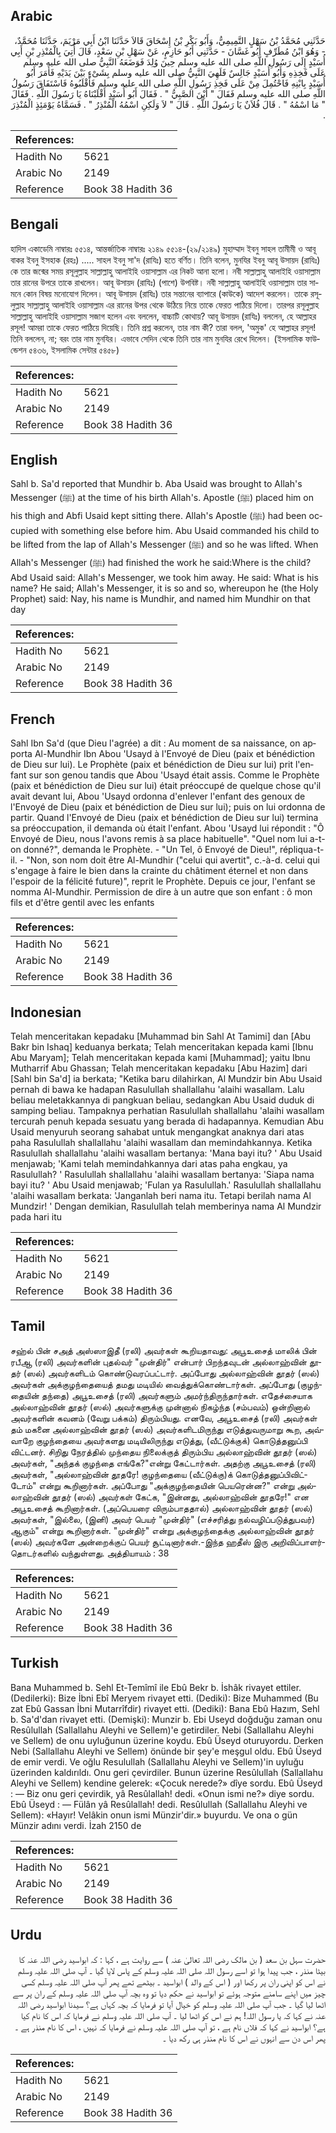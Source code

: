 ## Arabic


<div dir="rtl" lang="ar" style={{fontSize:'larger',backgroundColor:'#f8f9fa',padding:20}}>
حَدَّثَنِي مُحَمَّدُ بْنُ سَهْلٍ التَّمِيمِيُّ، وَأَبُو بَكْرِ بْنُ إِسْحَاقَ قَالاَ حَدَّثَنَا ابْنُ أَبِي مَرْيَمَ، حَدَّثَنَا مُحَمَّدٌ، - وَهُوَ ابْنُ مُطَرِّفٍ أَبُو غَسَّانَ - حَدَّثَنِي أَبُو حَازِمٍ، عَنْ سَهْلِ بْنِ سَعْدٍ، قَالَ أُتِيَ بِالْمُنْذِرِ بْنِ أَبِي أُسَيْدٍ إِلَى رَسُولِ اللَّهِ صلى الله عليه وسلم حِينَ وُلِدَ فَوَضَعَهُ النَّبِيُّ صلى الله عليه وسلم عَلَى فَخِذِهِ وَأَبُو أُسَيْدٍ جَالِسٌ فَلَهِيَ النَّبِيُّ صلى الله عليه وسلم بِشَىْءٍ بَيْنَ يَدَيْهِ فَأَمَرَ أَبُو أُسَيْدٍ بِابْنِهِ فَاحْتُمِلَ مِنْ عَلَى فَخِذِ رَسُولِ اللَّهِ صلى الله عليه وسلم فَأَقْلَبُوهُ فَاسْتَفَاقَ رَسُولُ اللَّهِ صلى الله عليه وسلم فَقَالَ ‏"‏ أَيْنَ الصَّبِيُّ ‏"‏ ‏.‏ فَقَالَ أَبُو أُسَيْدٍ أَقْلَبْنَاهُ يَا رَسُولَ اللَّهِ ‏.‏ فَقَالَ ‏"‏ مَا اسْمُهُ ‏"‏ ‏.‏ قَالَ فُلاَنٌ يَا رَسُولَ اللَّهِ ‏.‏ قَالَ ‏"‏ لاَ وَلَكِنِ اسْمُهُ الْمُنْذِرُ ‏"‏ ‏.‏ فَسَمَّاهُ يَوْمَئِذٍ الْمُنْذِرَ ‏.‏
</div>
<div style={{backgroundColor:'#f8f9fa',padding:20, marginBottom: 10}}><table> <thead> <tr> <th>References:</th> <th></th> </tr> </thead> <tbody><tr><td>Hadith No</td><td>5621</td></tr><tr><td>Arabic No</td><td>2149</td></tr><tr><td>Reference</td><td>Book 38 Hadith 36</td></tr></tbody></table></div>

## Bengali


<div dir="ltr" lang="bn" style={{fontSize:'larger',backgroundColor:'#f8f9fa',padding:20}}>
হাদিস একাডেমি নাম্বারঃ ৫৫১৪, আন্তর্জাতিক নাম্বারঃ ২১৪৯ ৫৫১৪-(২৯/২১৪৯) মুহাম্মাদ ইবনু সাহল তামীমী ও আবূ বাকর ইবনু ইসহাক (রহঃ) ..... সাহল ইবনু সা'দ (রাযিঃ) হতে বর্ণিত। তিনি বলেন, মুনযির ইবনু আবূ উসায়দ (রাযিঃ) কে তার জন্মের সময় রসূলুল্লাহ সাল্লাল্লাহু আলাইহি ওয়াসাল্লাম এর নিকট আনা হলো। নবী সাল্লাল্লাহু আলাইহি ওয়াসাল্লাম তার রানের উপরে তাকে রাখলেন। আবূ উসায়দ (রাযিঃ) (পাশে) উপবিষ্ট। নবী সাল্লাল্লাহু আলাইহি ওয়াসাল্লাম তার সামনে কোন বিষয় মনোযোগ দিলেন। আবূ উসায়দ (রাযিঃ) তার সন্তানের ব্যাপারে (কাউকে) আদেশ করলেন। তাকে রসূলুল্লাহ সাল্লাল্লাহু আলাইহি ওয়াসাল্লাম এর রানের উপর থেকে উঠিয়ে নিয়ে তাকে ফেরত পাঠিয়ে দিলো। তারপর রসূলুল্লাহ সাল্লাল্লাহু আলাইহি ওয়াসাল্লাম সজাগ হলেন এবং বললেন, বাচ্চাটি কোথায়? আবূ উসায়দ (রাযিঃ) বললেন, হে আল্লাহর রসূল! আমরা তাকে ফেরত পাঠিয়ে দিয়েছি। তিনি প্রশ্ন করলেন, তার নাম কী? তারা বলল, 'অমুক' হে আল্লাহর রসূল! তিনি বললেন, না; বরং তার নাম মুনযির। এভাবে সেদিন থেকে তিনি তার নাম মুনযির রেখে দিলেন। (ইসলামিক ফাউন্ডেশন ৫৪৩৬, ইসলামিক সেন্টার ৫৪৫৮)
</div>
<div style={{backgroundColor:'#f8f9fa',padding:20, marginBottom: 10}}><table> <thead> <tr> <th>References:</th> <th></th> </tr> </thead> <tbody><tr><td>Hadith No</td><td>5621</td></tr><tr><td>Arabic No</td><td>2149</td></tr><tr><td>Reference</td><td>Book 38 Hadith 36</td></tr></tbody></table></div>

## English


<div dir="ltr" lang="en" style={{fontSize:'larger',backgroundColor:'#f8f9fa',padding:20}}>
Sahl b. Sa'd reported that Mundhir b. Aba Usaid was brought to Allah's Messenger (ﷺ) at the time of his birth Allah's. Apostle (ﷺ) placed him on his thigh and Abfi Usaid kept sitting there. Allah's Apostle (ﷺ) had been occupied with something else before him. Abu Usaid commanded his child to be lifted from the lap of Allah's Messenger (ﷺ) and so he was lifted. When Allah's Messenger (ﷺ) had finished the work he said:Where is the child? Abd Usaid said: Allah's Messenger, we took him away. He said: What is his name? He said; Allah's Messenger, it is so and so, whereupon he (the Holy Prophet) said: Nay, his name is Mundhir, and named him Mundhir on that day
</div>
<div style={{backgroundColor:'#f8f9fa',padding:20, marginBottom: 10}}><table> <thead> <tr> <th>References:</th> <th></th> </tr> </thead> <tbody><tr><td>Hadith No</td><td>5621</td></tr><tr><td>Arabic No</td><td>2149</td></tr><tr><td>Reference</td><td>Book 38 Hadith 36</td></tr></tbody></table></div>

## French


<div dir="ltr" lang="fr" style={{fontSize:'larger',backgroundColor:'#f8f9fa',padding:20}}>
Sahl Ibn Sa'd (que Dieu l'agrée) a dit : Au moment de sa naissance, on apporta Al-Mundhir Ibn Abou 'Usayd à l'Envoyé de Dieu (paix et bénédiction de Dieu sur lui). Le Prophète (paix et bénédiction de Dieu sur lui) prit l'enfant sur son genou tandis que Abou 'Usayd était assis. Comme le Prophète (paix et bénédiction de Dieu sur lui) était préoccupé de quelque chose qu'il avait devant lui, Abou 'Usayd ordonna d'enlever l'enfant des genoux de l'Envoyé de Dieu (paix et bénédiction de Dieu sur lui); puis on lui ordonna de partir. Quand l'Envoyé de Dieu (paix et bénédiction de Dieu sur lui) termina sa préoccupation, il demanda où était l'enfant. Abou 'Usayd lui répondit : "Ô Envoyé de Dieu, nous l'avons remis à sa place habituelle". "Quel nom lui a-t-on donné?", demanda le Prophète. - "Un Tel, ô Envoyé de Dieu!", répliqua-t-il. - "Non, son nom doit être Al-Mundhir ("celui qui avertit", c.-à-d. celui qui s'engage à faire le bien dans la crainte du châtiment éternel et non dans l'espoir de la félicité future)", reprit le Prophète. Depuis ce jour, l'enfant se nomma Al-Mundhir. Permission de dire à un autre que son enfant : ô mon fils et d'être gentil avec les enfants
</div>
<div style={{backgroundColor:'#f8f9fa',padding:20, marginBottom: 10}}><table> <thead> <tr> <th>References:</th> <th></th> </tr> </thead> <tbody><tr><td>Hadith No</td><td>5621</td></tr><tr><td>Arabic No</td><td>2149</td></tr><tr><td>Reference</td><td>Book 38 Hadith 36</td></tr></tbody></table></div>

## Indonesian


<div dir="ltr" lang="id" style={{fontSize:'larger',backgroundColor:'#f8f9fa',padding:20}}>
Telah menceritakan kepadaku [Muhammad bin Sahl At Tamimi] dan [Abu Bakr bin Ishaq] keduanya berkata; Telah menceritakan kepada kami [Ibnu Abu Maryam]; Telah menceritakan kepada kami [Muhammad]; yaitu Ibnu Mutharrif Abu Ghassan; Telah menceritakan kepadaku [Abu Hazim] dari [Sahl bin Sa'd] ia berkata; "Ketika baru dilahirkan, Al Mundzir bin Abu Usaid pernah di bawa ke hadapan Rasulullah shallallahu 'alaihi wasallam. Lalu beliau meletakkannya di pangkuan beliau, sedangkan Abu Usaid duduk di samping beliau. Tampaknya perhatian Rasulullah shallallahu 'alaihi wasallam tercurah penuh kepada sesuatu yang berada di hadapannya. Kemudian Abu Usaid menyuruh seorang sahabat untuk mengangkat anaknya dari atas paha Rasulullah shallallahu 'alaihi wasallam dan memindahkannya. Ketika Rasulullah shallallahu 'alaihi wasallam bertanya: 'Mana bayi itu? ' Abu Usaid menjawab; 'Kami telah memindahkannya dari atas paha engkau, ya Rasulullah? ' Rasulullah shallallahu 'alaihi wasallam bertanya: 'Siapa nama bayi itu? ' Abu Usaid menjawab; 'Fulan ya Rasulullah.' Rasulullah shallallahu 'alaihi wasallam berkata: 'Janganlah beri nama itu. Tetapi berilah nama Al Mundzir! ' Dengan demikian, Rasulullah telah memberinya nama Al Mundzir pada hari itu
</div>
<div style={{backgroundColor:'#f8f9fa',padding:20, marginBottom: 10}}><table> <thead> <tr> <th>References:</th> <th></th> </tr> </thead> <tbody><tr><td>Hadith No</td><td>5621</td></tr><tr><td>Arabic No</td><td>2149</td></tr><tr><td>Reference</td><td>Book 38 Hadith 36</td></tr></tbody></table></div>

## Tamil


<div dir="ltr" lang="ta" style={{fontSize:'larger',backgroundColor:'#f8f9fa',padding:20}}>
சஹ்ல் பின் சஅத் அஸ்ஸாஇதீ (ரலி) அவர்கள் கூறியதாவது: அபூஉசைத் மாலிக் பின் ரபீஆ (ரலி) அவர்களின் புதல்வர் "முன்திர்" என்பார் பிறந்தவுடன் அல்லாஹ்வின் தூதர் (ஸல்) அவர்களிடம் கொண்டுவரப்பட்டார். அப்போது அல்லாஹ்வின் தூதர் (ஸல்) அவர்கள் அக்குழந்தையைத் தமது மடியில் வைத்துக்கொண்டார்கள். அப்போது (குழந்தையின் தந்தை) அபூஉசைத் (ரலி) அவர்களும் அமர்ந்திருந்தார்கள். எதேச்சையாக அல்லாஹ்வின் தூதர் (ஸல்) அவர்களுக்கு முன்னால் நிகழ்ந்த (சம்பவம்) ஒன்றினால் அவர்களின் கவனம் (வேறு பக்கம்) திரும்பியது. எனவே, அபூஉசைத் (ரலி) அவர்கள் தம் மகனை அல்லாஹ்வின் தூதர் (ஸல்) அவர்களிடமிருந்து எடுத்துவருமாறு கூற, அவ்வாறே குழந்தையை அவர்களது மடியிலிருந்து எடுத்து, (வீட்டுக்குக்) கொடுத்தனுப்பி விட்டனர். சிறிது நேரத்தில் முந்தைய நிலைக்குத் திரும்பிய அல்லாஹ்வின் தூதர் (ஸல்) அவர்கள், "அந்தக் குழந்தை எங்கே?"என்று கேட்டார்கள். அதற்கு அபூஉசைத் (ரலி) அவர்கள், "அல்லாஹ்வின் தூதரே! குழந்தையை (வீட்டுக்கு)க் கொடுத்தனுப்பிவிட்டோம்" என்று கூறினார்கள். அப்போது "அக்குழந்தையின் பெயரென்ன?" என்று அல்லாஹ்வின் தூதர் (ஸல்) அவர்கள் கேட்க, "இன்னது, அல்லாஹ்வின் தூதரே!" என அபூஉசைத் கூறினார்கள். (அப்பெயரை விரும்பாததால்) அல்லாஹ்வின் தூதர் (ஸல்) அவர்கள், "இல்லை, (இனி) அவர் பெயர் "முன்திர்" (எச்சரித்து நல்வழிப்படுத்துபவர்) ஆகும்" என்று கூறினார்கள். "முன்திர்" என்று அக்குழந்தைக்கு அல்லாஹ்வின் தூதர் (ஸல்) அவர்களே அன்றைக்குப் பெயர் சூட்டினார்கள்.-இந்த ஹதீஸ் இரு அறிவிப்பாளர்தொடர்களில் வந்துள்ளது. அத்தியாயம் : 38
</div>
<div style={{backgroundColor:'#f8f9fa',padding:20, marginBottom: 10}}><table> <thead> <tr> <th>References:</th> <th></th> </tr> </thead> <tbody><tr><td>Hadith No</td><td>5621</td></tr><tr><td>Arabic No</td><td>2149</td></tr><tr><td>Reference</td><td>Book 38 Hadith 36</td></tr></tbody></table></div>

## Turkish


<div dir="ltr" lang="tr" style={{fontSize:'larger',backgroundColor:'#f8f9fa',padding:20}}>
Bana Muhammed b. Sehl Et-Temîmî ile Ebû Bekr b. İshâk rivayet ettiler. (Dedilerki): Bize İbni Ebî Meryem rivayet etti. (Dediki): Bize Muhammed (Bu zat Ebû Gassan İbni Mutarrîfdir) rivayet etti. (Dediki): Bana Ebû Hazım, Sehl b. Sa'd'dan rivayet etti. (Demişki): Munzir b. Ebi Useyd doğduğu zaman onu Resûlullah (Sallallahu Aleyhi ve Sellem)'e getirdiler. Nebi (Sallallahu Aleyhi ve Sellem) de onu uyluğunun üzerine koydu. Ebû Üseyd oturuyordu. Derken Nebi (Sallallahu Aleyhi ve Sellem) önünde bir şey'e meşgul oldu. Ebû Üseyd de emir verdi. Ve oğlu Resulullah (Sallallahu Aleyhi ve Sellem)'in uyluğu üzerinden kaldırıldı. Onu geri çevirdiler. Bunun üzerine Resûlullah (Sallallahu Aleyhi ve Sellem) kendine gelerek: «Çocuk nerede?» dîye sordu. Ebû Üseyd : — Biz onu geri çevirdik, yâ Resûlallah! dedi. «Onun ismi ne?» diye sordu. Ebû Üseyd : — Fülân yâ Resûlallah! dedi. Resûlullah (Sallallahu Aleyhi ve Sellem): «Hayır! Velâkin onun ismi Münzir'dir.» buyurdu. Ve ona o gün Münzir adını verdi. İzah 2150 de
</div>
<div style={{backgroundColor:'#f8f9fa',padding:20, marginBottom: 10}}><table> <thead> <tr> <th>References:</th> <th></th> </tr> </thead> <tbody><tr><td>Hadith No</td><td>5621</td></tr><tr><td>Arabic No</td><td>2149</td></tr><tr><td>Reference</td><td>Book 38 Hadith 36</td></tr></tbody></table></div>

## Urdu


<div dir="rtl" lang="ur" style={{fontSize:'larger',backgroundColor:'#f8f9fa',padding:20}}>
حضرت سہل بن سعد ( بن مالک رضی اللہ تعالیٰ عنہ ) سے روایت ہے ، کہا : کہ ابواسید رضی اللہ عنہ کا بیٹا منذر ، جب پیدا ہوا تو اسے رسول اللہ صلی اللہ علیہ وسلم کے پاس لایا گیا ۔ آپ صلی اللہ علیہ وسلم نے اس کو اپنی ران پر رکھا اور ( اس کے والد ) ابواسید ۔ بیٹھے تھے پھر آپ صلی اللہ علیہ وسلم کسی چیز میں اپنے سامنے متوجہ ہوئے تو ابواسید نے حکم دیا تو وہ بچہ آپ صلی اللہ علیہ وسلم کے ران پر سے اٹھا لیا گیا ۔ جب آپ صلی اللہ علیہ وسلم کو خیال آیا تو فرمایا کہ بچہ کہاں ہے؟ سیدنا ابواسید رضی اللہ عنہ نے کہا کہ یا رسول اللہ! ہم نے اس کو اٹھا لیا ۔ آپ صلی اللہ علیہ وسلم نے فرمایا کہ اس کا نام کیا ہے؟ ابواسید نے کہا کہ فلاں نام ہے ، تو آپ صلی اللہ علیہ وسلم نے فرمایا کہ نہیں ، اس کا نام منذر ہے ۔ پھر اس دن سے انہوں نے اس کا نام منذر ہی رکھ دیا ۔
</div>
<div style={{backgroundColor:'#f8f9fa',padding:20, marginBottom: 10}}><table> <thead> <tr> <th>References:</th> <th></th> </tr> </thead> <tbody><tr><td>Hadith No</td><td>5621</td></tr><tr><td>Arabic No</td><td>2149</td></tr><tr><td>Reference</td><td>Book 38 Hadith 36</td></tr></tbody></table></div>